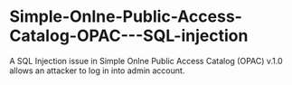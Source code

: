 # Simple-Onlne-Public-Access-Catalog-OPAC---SQL-injection
A SQL Injection issue in Simple Onlne Public Access Catalog (OPAC) v.1.0 allows an attacker to log in into admin account. 
